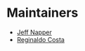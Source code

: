 # Maintainers

- [Jeff Napper](https://github.com/jnapper7)
- [Reginaldo Costa](https://github.com/CostaRegi)